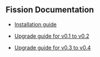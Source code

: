 ## Fission Documentation

 * [Installation guide](install)

 * [Upgrade guide for v0.1 to v0.2](upgrade-from-v0.1)

 * [Upgrade guide for v0.3 to v0.4](upgrade-from-v0.3)